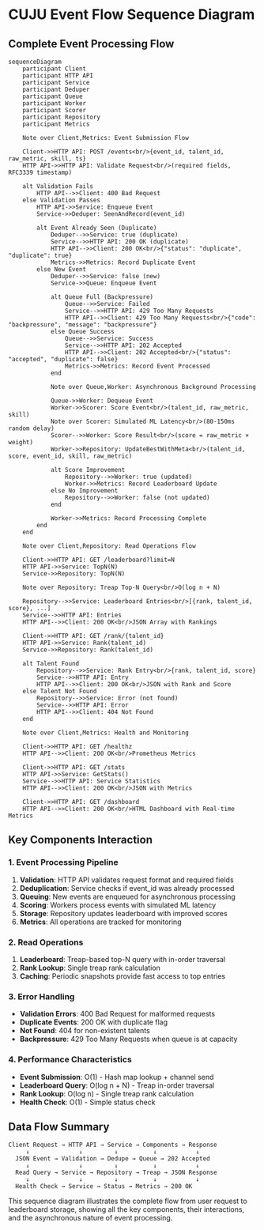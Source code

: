 # CUJU Event Flow Sequence Diagram

## Complete Event Processing Flow

```mermaid
sequenceDiagram
    participant Client
    participant HTTP API
    participant Service
    participant Deduper
    participant Queue
    participant Worker
    participant Scorer
    participant Repository
    participant Metrics

    Note over Client,Metrics: Event Submission Flow

    Client->>HTTP API: POST /events<br/>{event_id, talent_id, raw_metric, skill, ts}
    HTTP API->>HTTP API: Validate Request<br/>(required fields, RFC3339 timestamp)
    
    alt Validation Fails
        HTTP API-->>Client: 400 Bad Request
    else Validation Passes
        HTTP API->>Service: Enqueue Event
        Service->>Deduper: SeenAndRecord(event_id)
        
        alt Event Already Seen (Duplicate)
            Deduper-->>Service: true (duplicate)
            Service-->>HTTP API: 200 OK (duplicate)
            HTTP API-->>Client: 200 OK<br/>{"status": "duplicate", "duplicate": true}
            Metrics->>Metrics: Record Duplicate Event
        else New Event
            Deduper-->>Service: false (new)
            Service->>Queue: Enqueue Event
            
            alt Queue Full (Backpressure)
                Queue-->>Service: Failed
                Service-->>HTTP API: 429 Too Many Requests
                HTTP API-->>Client: 429 Too Many Requests<br/>{"code": "backpressure", "message": "backpressure"}
            else Queue Success
                Queue-->>Service: Success
                Service-->>HTTP API: 202 Accepted
                HTTP API-->>Client: 202 Accepted<br/>{"status": "accepted", "duplicate": false}
                Metrics->>Metrics: Record Event Processed
            end
            
            Note over Queue,Worker: Asynchronous Background Processing
            
            Queue->>Worker: Dequeue Event
            Worker->>Scorer: Score Event<br/>(talent_id, raw_metric, skill)
            Note over Scorer: Simulated ML Latency<br/>(80-150ms random delay)
            Scorer-->>Worker: Score Result<br/>(score = raw_metric × weight)
            Worker->>Repository: UpdateBestWithMeta<br/>(talent_id, score, event_id, skill, raw_metric)
            
            alt Score Improvement
                Repository-->>Worker: true (updated)
                Worker->>Metrics: Record Leaderboard Update
            else No Improvement
                Repository-->>Worker: false (not updated)
            end
            
            Worker->>Metrics: Record Processing Complete
        end
    end

    Note over Client,Repository: Read Operations Flow

    Client->>HTTP API: GET /leaderboard?limit=N
    HTTP API->>Service: TopN(N)
    Service->>Repository: TopN(N)
    
    Note over Repository: Treap Top-N Query<br/>O(log n + N)
    
    Repository-->>Service: Leaderboard Entries<br/>[{rank, talent_id, score}, ...]
    Service-->>HTTP API: Entries
    HTTP API-->>Client: 200 OK<br/>JSON Array with Rankings
    
    Client->>HTTP API: GET /rank/{talent_id}
    HTTP API->>Service: Rank(talent_id)
    Service->>Repository: Rank(talent_id)
    
    alt Talent Found
        Repository-->>Service: Rank Entry<br/>{rank, talent_id, score}
        Service-->>HTTP API: Entry
        HTTP API-->>Client: 200 OK<br/>JSON with Rank and Score
    else Talent Not Found
        Repository-->>Service: Error (not found)
        Service-->>HTTP API: Error
        HTTP API-->>Client: 404 Not Found
    end

    Note over Client,Metrics: Health and Monitoring

    Client->>HTTP API: GET /healthz
    HTTP API-->>Client: 200 OK<br/>Prometheus Metrics

    Client->>HTTP API: GET /stats
    HTTP API->>Service: GetStats()
    Service-->>HTTP API: Service Statistics
    HTTP API-->>Client: 200 OK<br/>JSON with Metrics

    Client->>HTTP API: GET /dashboard
    HTTP API-->>Client: 200 OK<br/>HTML Dashboard with Real-time Metrics
```

## Key Components Interaction

### 1. Event Processing Pipeline
1. **Validation**: HTTP API validates request format and required fields
2. **Deduplication**: Service checks if event_id was already processed
3. **Queuing**: New events are enqueued for asynchronous processing
4. **Scoring**: Workers process events with simulated ML latency
5. **Storage**: Repository updates leaderboard with improved scores
6. **Metrics**: All operations are tracked for monitoring

### 2. Read Operations
1. **Leaderboard**: Treap-based top-N query with in-order traversal
2. **Rank Lookup**: Single treap rank calculation
3. **Caching**: Periodic snapshots provide fast access to top entries

### 3. Error Handling
- **Validation Errors**: 400 Bad Request for malformed requests
- **Duplicate Events**: 200 OK with duplicate flag
- **Not Found**: 404 for non-existent talents
- **Backpressure**: 429 Too Many Requests when queue is at capacity

### 4. Performance Characteristics
- **Event Submission**: O(1) - Hash map lookup + channel send
- **Leaderboard Query**: O(log n + N) - Treap in-order traversal
- **Rank Lookup**: O(log n) - Single treap rank calculation
- **Health Check**: O(1) - Simple status check

## Data Flow Summary

```
Client Request → HTTP API → Service → Components → Response
     ↓              ↓         ↓          ↓           ↓
  JSON Event → Validation → Dedupe → Queue → 202 Accepted
     ↓              ↓         ↓          ↓           ↓
  Read Query → Service → Repository → Treap → JSON Response
     ↓              ↓         ↓          ↓           ↓
  Health Check → Service → Status → Metrics → 200 OK
```

This sequence diagram illustrates the complete flow from user request to leaderboard storage, showing all the key components, their interactions, and the asynchronous nature of event processing.
